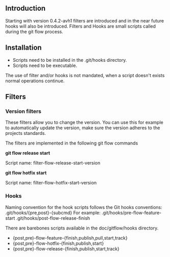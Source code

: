 ## Introduction

Starting with version 0.4.2-avh1 filters are introduced and in the near future hooks will also be introduced.
Filters and Hooks are small scripts called during the git flow process.

## Installation

* Scripts need to be installed in the .git/hooks directory.
* Scripts need to be executable.

The use of filter and/or hooks is not mandated, when a script doesn't exists normal operations continue.

## Filters

### Version filters
These filters allow you to change the version.
You can use this for example to automatically update the version, make sure the version adheres to the projects standards.

The filters are implemented in the following git flow commands

**git flow release start**

Script name: filter-flow-release-start-version


**git flow hotfix start**

Script name: filter-flow-hotfix-start-version

### Hooks
Naming convention for the hook scripts follows the Git hooks conventions:
.git/hooks/{pre,post}-{subcmd}
For example:
.git/hooks/pre-flow-feature-start
.git/hooks/post-flow-release-finish

There are barebones scripts available in the doc/gitflow/hooks directory.
* {post,pre)-flow-feature-{finish,publish,pull,start,track}
* {post,pre}-flow-hotfix-{finish,publish,start}
* {post,pre}-flow-release-{finish,publish,start,track}
